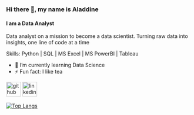 ### Hi there 👋, my name is Aladdine
#### I am a Data Analyst
Data analyst on a mission to become a data scientist. Turning raw data into insights, one line of code at a time

Skills: Python | SQL | MS Excel | MS PowerBI | Tableau

- 🌱 I’m currently learning Data Science 
- ⚡ Fun fact: I like tea 


[<img src='https://cdn.jsdelivr.net/npm/simple-icons@3.0.1/icons/github.svg' alt='github' height='40'>](https://github.com/alladinee)  [<img src='https://cdn.jsdelivr.net/npm/simple-icons@3.0.1/icons/linkedin.svg' alt='linkedin' height='40'>](https://www.linkedin.com/in/n-lardjn/)  

[![Top Langs](https://github-readme-stats.vercel.app/api/top-langs/?username=alladinee)](https://github.com/anuraghazra/github-readme-stats)
